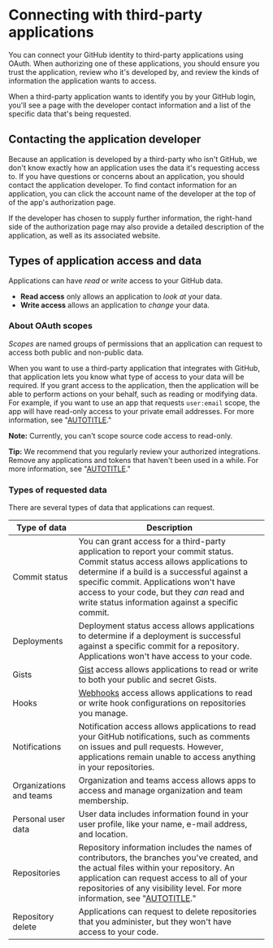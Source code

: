 # Connecting with third-party applications

You can connect your GitHub identity to third-party applications using OAuth. When authorizing one of these applications, you should ensure you trust the application, review who it's developed by, and review the kinds of information the application wants to access.

When a third-party application wants to identify you by your GitHub login, you'll see a page with the developer contact information and a list of the specific data that's being requested.

## Contacting the application developer

Because an application is developed by a third-party who isn't GitHub, we don't know exactly how an application uses the data it's requesting access to. If you have questions or concerns about an application, you should contact the application developer. To find contact information for an application, you can click the account name of the developer at the top of of the app's authorization page.

If the developer has chosen to supply further information, the right-hand side of the authorization page may also provide a detailed description of the application, as well as its associated website.

## Types of application access and data

Applications can have _read_ or _write_ access to your GitHub data.

- **Read access** only allows an application to _look at_ your data.
- **Write access** allows an application to _change_ your data.

### About OAuth scopes

_Scopes_ are named groups of permissions that an application can request to access both public and non-public data.

When you want to use a third-party application that integrates with GitHub, that application lets you know what type of access to your data will be required. If you grant access to the application, then the application will be able to perform actions on your behalf, such as reading or modifying data. For example, if you want to use an app that requests `user:email` scope, the app will have read-only access to your private email addresses. For more information, see "[AUTOTITLE](/apps/oauth-apps/building-oauth-apps/scopes-for-oauth-apps)."

<div class="ghd-spotlight ghd-spotlight-tip border rounded-1 my-3 p-3 f5 color-border-accent-emphasis color-bg-accent">

**Note:** Currently, you can't scope source code access to read-only.

</div>

<div class="ghd-spotlight ghd-spotlight-tip border rounded-1 my-3 p-3 f5 color-border-accent-emphasis color-bg-accent">

**Tip:** We recommend that you regularly review your authorized integrations. Remove any applications and tokens that haven't been used in a while. For more information, see "[AUTOTITLE](/apps/oauth-apps/using-oauth-apps/reviewing-your-authorized-applications-oauth)."

</div>

### Types of requested data

There are several types of data that applications can request.

| Type of data | Description |
| --- | --- |
| Commit status | You can grant access for a third-party application to report your commit status. Commit status access allows applications to determine if a build is a successful against a specific commit. Applications won't have access to your code, but they <em>can</em> read and write status information against a specific commit. |
| Deployments | Deployment status access allows applications to determine if a deployment is successful against a specific commit for a repository. Applications won't have access to your code. |
| Gists | [Gist](https://gist.github.com) access allows applications to read or write to both your public and secret Gists. |
| Hooks | [Webhooks](/webhooks-and-events/webhooks/about-webhooks) access allows applications to read or write hook configurations on repositories you manage. |
| Notifications | Notification access allows applications to read your GitHub notifications, such as comments on issues and pull requests. However, applications remain unable to access anything in your repositories. |
| Organizations and teams | Organization and teams access allows apps to access and manage organization and team membership. |
| Personal user data | User data includes information found in your user profile, like your name, e-mail address, and location. |
| Repositories | Repository information includes the names of contributors, the branches you've created, and the actual files within your repository. An application can request access to all of your repositories of any visibility level. For more information, see "[AUTOTITLE](/repositories/creating-and-managing-repositories/about-repositories#about-repository-visibility)." |
| Repository delete | Applications can request to delete repositories that you administer, but they won't have access to your code. |
